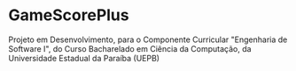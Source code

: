 # GameScorePlus
 Projeto em Desenvolvimento, para o Componente Curricular "Engenharia de Software I", do Curso Bacharelado em Ciência da Computação, da Universidade Estadual da Paraíba (UEPB)